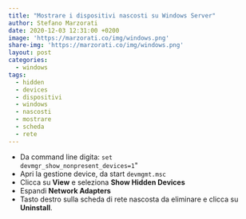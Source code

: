 ```yaml
---
title: "Mostrare i dispositivi nascosti su Windows Server"
author: Stefano Marzorati
date: 2020-12-03 12:31:00 +0200
image: 'https://marzorati.co/img/windows.png'
share-img: 'https://marzorati.co/img/windows.png'
layout: post
categories:
  - windows
tags:
  - hidden
  - devices
  - dispositivi
  - windows
  - nascosti
  - mostrare
  - scheda
  - rete
---
```

- Da command line digita: <code>set devmgr_show_nonpresent_devices=1</code>"   
- Apri la gestione device, da start <code>devmgmt.msc</code>   
- Clicca su **View** e seleziona **Show Hidden Devices**   
- Espandi **Network Adapters**
- Tasto destro sulla scheda di rete nascosta da eliminare e clicca su **Uninstall**.
